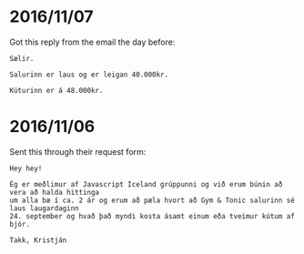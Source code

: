 # 2016/11/07

Got this reply from the email the day before:

```
Sælir.

Salurinn er laus og er leigan 40.000kr.

Kúturinn er á 48.000kr.
```

# 2016/11/06

Sent this through their request form:

```
Hey hey!

Ég er meðlimur af Javascript Iceland grúppunni og við erum búnin að vera að halda hittinga 
um alla bæ í ca. 2 ár og erum að pæla hvort að Gym & Tonic salurinn sé laus laugardaginn 
24. september og hvað það myndi kosta ásamt einum eða tveimur kútum af bjór.

Takk, Kristján
```
